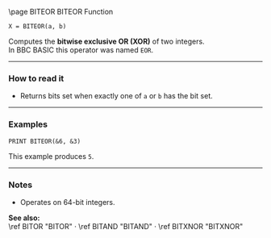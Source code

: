 \page BITEOR BITEOR Function
```basic
X = BITEOR(a, b)
```

Computes the **bitwise exclusive OR (XOR)** of two integers.  
In BBC BASIC this operator was named `EOR`.

---

### How to read it
- Returns bits set when exactly one of `a` or `b` has the bit set.

---

### Examples
```basic
PRINT BITEOR(&6, &3)
```

This example produces `5`.

---

### Notes
- Operates on 64-bit integers.

**See also:**  
\ref BITOR "BITOR" · \ref BITAND "BITAND" · \ref BITXNOR "BITXNOR"
